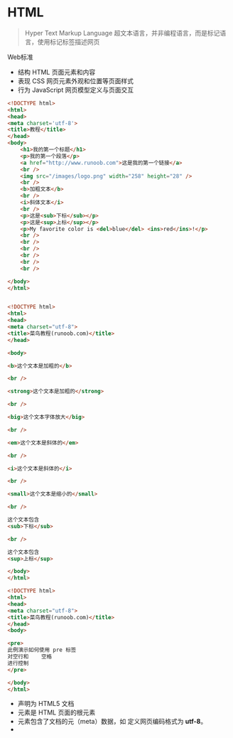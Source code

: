 # HTML

> Hyper Text Markup Language 超文本语言，并非编程语言，而是标记语言，使用标记标签描述网页

Web标准

- 结构 HTML 页面元素和内容
- 表现 CSS 网页元素外观和位置等页面样式
- 行为 JavaScript 网页模型定义与页面交互

```html
<!DOCTYPE html>
<html>
<head>
<meta charset='utf-8'>
<title>教程</title>
</head>
<body>
    <h1>我的第一个标题</h1>
    <p>我的第一个段落</p>
    <a href="http://www.runoob.com">这是我的第一个链接</a>
    <br />
    <img src="/images/logo.png" width="258" height="28" />
    <br />
    <b>加粗文本</b>
    <br />
    <i>斜体文本</i>
    <br />
    <p>这是<sub>下标</sub></p>
    <p>这是<sup>上标</sup></p>
    <p>My favorite color is <del>blue</del> <ins>red</ins>!</p>
    <br />
    <br />
    <br />
    <br />
    <br />
    <br />

</body>
</html>


<!DOCTYPE html>
<html>
<head>
<meta charset="utf-8">
<title>菜鸟教程(runoob.com)</title>
</head>

<body>

<b>这个文本是加粗的</b>

<br />

<strong>这个文本是加粗的</strong>

<br />

<big>这个文本字体放大</big>

<br />

<em>这个文本是斜体的</em>

<br />

<i>这个文本是斜体的</i>

<br />

<small>这个文本是缩小的</small>

<br />

这个文本包含
<sub>下标</sub>

<br />

这个文本包含
<sup>上标</sup>

</body>
</html>

<!DOCTYPE html>
<html>
<head> 
<meta charset="utf-8"> 
<title>菜鸟教程(runoob.com)</title> 
</head>
<body>

<pre>
此例演示如何使用 pre 标签
对空行和    空格
进行控制
</pre>

</body>
</html>
```

- **<!DOCTYPE html>** 声明为 HTML5 文档
- **<html>** 元素是 HTML 页面的根元素
- **<head>** 元素包含了文档的元（meta）数据，如 **<meta charset="utf-8">** 定义网页编码格式为 **utf-8**。
- **<title>** 元素描述了文档的标题
- **<body>** 元素包含了可见的页面内容
- **<h1>** 元素定义一个大标题
- **<p>** 元素定义一个段落

# CSS

> Cascading Style Sheets 层叠样式表，定义如何显示HTML元素

``` css
p
{
    color:red;
    text-align:center;
}
选择器 属性 值
```

``` html
<!DOCTYPE html>
<html>
<head>
<meta charset="utf-8"> 
<title>菜鸟教程(runoob.com)</title> 
<style>
p.center
{
	text-align:center;
}
</style>
</head>

<body>
<h1 class="center">这个标题不受影响</h1>
<p class="center">这个段落居中对齐。</p> 
</body>
</html>
```

## 样式表

外部样式表

``` html
<head>
<link rel="stylesheet" type="text/css" href="mystyle.css">
</head>
```

内部样式表

``` html
<head>
<style>
hr {color:sienna;}
p {margin-left:20px;}
body {background-image:url("images/back40.gif");}
</style>
</head>
```

内联样式

``` html
<p style="color:sienna;margin-left:20px">这是一个段落。</p>
```

多重样式

``` html
<head>
    <!-- 外部样式 style.css -->
    <link rel="stylesheet" type="text/css" href="style.css"/>
    <!-- 设置：h3{color:blue;} -->
    <style type="text/css">
      /* 内部样式 */
      h3{color:green;}
    </style>
</head>
<body>
    <h3>测试！</h3>
</body>

样式表允许以多种方式规定样式信息。样式可以规定在单个的 HTML 元素中，在 HTML 页的头元素中，或在一个外部的 CSS 文件中。甚至可以在同一个 HTML 文档内部引用多个外部样式表。
```

## 尺寸

- em：相对长度，相当于当前对象内文本的字体尺寸；值并不固定，继承父级元素的字体大小。例如，当前文本字体10px，则1em=10px
- rem（root em）：与em类似，但是只相对于根元素；通过修改根元素可成比例地调整页面字体大小；适配方案通过js脚本设置像素点实现
- Viewport Width和Viewport Height，也就是vw和vh，基于视图窗口单位，属于CSS3。1vw等于视图窗口的1%；vmin：选取vw和vh中最小的那个，即在手机竖屏时，1vmin=1vw



# JavaScript

## 没记住的方法

```this.question.indexOf('?') === -1```末尾是否是问号

## call()、apply()、bind()

> 三者都可以显式地重新定向this

`call()`：每个函数都有的一个方法，允许调用函数时指定上下文，更改this的指向

```javascript
function greet (lang1, lang2, lang3) {
  alert(`Hello, my name is ${this.name} and I know ${lang1}, ${lang2}, and ${lang3}`)
}

const user = {
  name: 'Tyler',
  age: 27,
}

const languages = ['JavaScript', 'Ruby', 'Python']

greet.call(user, languages[0], languages[1], languages[2])

```

`apply()`：本质相同，但是不是一个一个传递参数，可以以数组形式传参，它将在函数中自动展开参数列表

```javascript
const languages = ['JavaScript', 'Ruby', 'Python']

// greet.call(user, languages[0], languages[1], languages[2])
greet.apply(user, languages)

```

`bind()`：和`.call()`相同，但是不会立刻调用函数，而是返回一个以后能调用的新函数

```javascript
function greet (lang1, lang2, lang3) {
  alert(`Hello, my name is ${this.name} and I know ${lang1}, ${lang2}, and ${lang3}`)
}

const user = {
  name: 'Tyler',
  age: 27,
}

const languages = ['JavaScript', 'Ruby', 'Python']

const newFn = greet.bind(user, languages[0], languages[1], languages[2])
newFn() // alerts "Hello, my name is Tyler and I know JavaScript, Ruby, and Python"

```



# ECM JavaScript 6

> 脚本语言，控制网页行为

## 变量声明

**let**：声明变量，用法类似于var，但作用域只包含let所在的代码块，同一个作用域不可用let重复声明同一个变量，并且不存在**变量提升**，必须先声明再使用。

``` javascript
for (let i = 0; i < 10; i++) {
    // ...
}
```

**const**：常量，一旦声明就不能改变，所在块级作用域内有效，只能在声明后使用；实质上保存的是指针，如果是数组或对象，数组本身和对象还是能改的。

```javascript
const a = [];
a.push('hello'); 	//可执行
a.lengtgh = 0;		//可执行
a = ['Dave']		//报错

//冻结对象
const foo = Obejct.freeze({});
```

ES6共有6中声明变量的方法，以前的版本只有var和function，现在有let, const, import, class

顶层对象window（浏览器环境）和global（Node）对象，在ES5中，他们的属性与全局变量等价。但是在ES6中let与const和class声明的全局变量不属于顶层对象属性

## 赋值

### **解构赋值**

允许从数组和对象中提取值，对变量赋值，称为解构Destructuring，解构不成功的变量为undefined；如果右边是不可遍历的结构，会报错。允许默认值，ES6内部使用严格相等运算===来判断一个位置是否有值，当一个数组成员严格等于undefined，默认值才会生效。

``` javascript
let [a, b, c] = [1, 2, 3];

let [foo, [[bar], baz]] = [1, [[2], 3]];

let [, , third] = ['f', 'b', 'a'];
// third = 'a'

let [herd, ...tail] = [1,2,3,4];
//tail = [2,3,4] head = 1

let [x, y, ...z] = ['a'];
// x = 'a'; y: undefined; z = []

let [x, y, z] = new Set(['a', 'b', 'c']);

let [x, y = 'b'] = ['a']; 	//x='a', y='b'
let [x, y = 'b'] = ['a', undefined]; 	//y = 'b'

let [x = 1] = [null];
//默认值不生效，因为null不严格等于undefined
```

### **对象的解构赋值**

变量必须与属性同名，才能取到正确的的值；如果等号右边是数值和布尔值，则会先转为对象

``` javascript
let {foo, bar} = {foo:'aaa', bar:'bbb'};

let {log, sin, cos} = Math;

const {log} = console;
log('hello');

let obj = { first: 'hello', last: 'world' };
let { first: f, last: l } = obj;
f // 'hello'
l // 'world'

var {x = 3} = {x: undefined};
x // 3 默认值生效条件严格等于undefined

var {x = 3} = {x: null};
x // null

let {length : len} = 'hello';
// len = 5


```

**函数参数解构赋值**

### 用途

```javascript
let x = 1;
let y = 2;
[x,y] = [y,x];

// 返回一个数组

function example() {
  return [1, 2, 3];
}
let [a, b, c] = example();

// 返回一个对象

function example() {
  return {
    foo: 1,
    bar: 2
  };
}
let { foo, bar } = example();

let jsonData = {
  id: 42,
  status: "OK",
  data: [867, 5309]
};

let { id, status, data: number } = jsonData;

console.log(id, status, number);
// 42, "OK", [867, 5309]

jQuery.ajax = function (url, {
  async = true,
  beforeSend = function () {},
  cache = true,
  complete = function () {},
  crossDomain = false,
  global = true,
  // ... more config
} = {}) {
  // ... do stuff
};

const map = new Map();
map.set('first', 'hello');
map.set('second', 'world');

for (let [key, value] of map) {
  console.log(key + " is " + value);
}
// first is hello
// second is world

// 获取键名
for (let [key] of map) {
  // ...
}

// 获取键值
for (let [,value] of map) {
  // ...
}
```

## 遍历对象数组

ES6 一共有 5 种方法可以遍历对象的属性。

**（1）for...in**

`for...in`循环遍历对象自身的和继承的可枚举属性（不含 Symbol 属性）。

**（2）Object.keys(obj)**

`Object.keys`返回一个数组，包括对象自身的（不含继承的）所有可枚举属性（不含 Symbol 属性）的键名。

**（3）Object.getOwnPropertyNames(obj)**

`Object.getOwnPropertyNames`返回一个数组，包含对象自身的所有属性（不含 Symbol 属性，但是包括不可枚举属性）的键名。

**（4）Object.getOwnPropertySymbols(obj)**

`Object.getOwnPropertySymbols`返回一个数组，包含对象自身的所有 Symbol 属性的键名。

**（5）Reflect.ownKeys(obj)**

`Reflect.ownKeys`返回一个数组，包含对象自身的（不含继承的）所有键名，不管键名是 Symbol 或字符串，也不管是否可枚举。

以上的 5 种方法遍历对象的键名，都遵守同样的属性遍历的次序规则。

- 首先遍历所有数值键，按照数值升序排列。
- 其次遍历所有字符串键，按照加入时间升序排列。
- 最后遍历所有 Symbol 键，按照加入时间升序排列。

## 尾递归优化

这部分还没搞懂

```javascript
function Fibonacci (n) {
  if ( n <= 1 ) {return 1};

  return Fibonacci(n - 1) + Fibonacci(n - 2);
}

Fibonacci(10) // 89
Fibonacci(100) // 超时
Fibonacci(500) // 超时

function Fibonacci2 (n , ac1 = 1 , ac2 = 1) {
  if( n <= 1 ) {return ac2};

  return Fibonacci2 (n - 1, ac2, ac1 + ac2);
}

Fibonacci2(100) // 573147844013817200000
Fibonacci2(1000) // 7.0330367711422765e+208
Fibonacci2(10000) // Infinity
```



## 异步相关

### async

> 作为一个关键字放在函数的前面，表示该函数是一个异步函数，意味着该函数的执行不会阻塞后面代码的执行 异步函数的调用跟普通函数一样

```javascript
async function timeout(){
    return "helloworld";
}
console.log(timeout());
console.log("我在异步函数后面，会先执行谁呢");
// Promise { 'helloworld' }
// 我在异步函数后面，会先执行谁呢
```

函数的返回结果是一个Promise对象，要获取Promise的返回值应该用then方法

```javascript
async function timeout(){
    return "helloworld";
}
timeout().then((result)=>{
    console.log(result);
});
console.log("我在异步函数后面，会先执行谁呢");

// 我在异步函数后面，会先执行谁呢
// helloworld
```

此时先输出的就是后面的一串文字，说明异步函数的执行没有阻塞后面的代码执行，`async`的内部实现原理就是如果该函数中有一个返回值，当调用该函数时，默认会在内部调用`Promise.solve()` 方法把它转化成一个`Promise` 对象作为返回，若函数内部抛出错误，则调用`Promise.reject()`返回一个`Promise`对象

```javascript
async function timeout1(flag){
    if(flag){
        return "hello world";
    }else{
        throw new Error("error!!");
    }
}

console.log(timeout1(true));
console.log(timeout1(false));
// Promise {<resolved>: "hello world"}
// Promise {<rejected>: Error: error!!...}
```

### await

> `await`即等待，用于等待一个`Promise`对象。它只能在异步函数 `async function`中使用，否则会报错

返回值不是`Promise`对象而是`Promise`对象处理之后的结果
 `await`表达式会暂停当前 `async function`的执行，等待`Promise` 处理完成。若 `Promise` 正常处理`(fulfilled)`，其回调的`resolve`函数参数作为 `await` 表达式的值，继续执行 `async function`，若 `Promise` 处理异常`(rejected)`，`await` 表达式会把 `Promise` 的异常原因抛出。​如果 `await` 操作符后的表达式的值不是一个 `Promise`，那么该值将被转换为一个已正常处理的 `Promise`

```javascript
// async await方式
async function doIt() {
    console.time("doIt");
    const time1 = 300;
    const time2 = await step1(time1);
    const time3 = await step2(time2);
    const result = await step3(time3);
    console.log(`result is ${result}`);
    console.timeEnd("doIt");
}
doIt();
```

wait不需要.then方法，可以对promise进行并行处理

## Node.js

npm包管理

cnpm阿里优化

nvm管理不同nodejs版本

### Express

> 创建web服务器的框架，基于内置的http模块一步步封装，提高开发效率



# Bootstrap5

## 引入

CSS

``` <link href="https://cdn.jsdelivr.net/npm/bootstrap@5.0.2/dist/css/bootstrap.min.css" rel="stylesheet" integrity="sha384-EVSTQN3/azprG1Anm3QDgpJLIm9Nao0Yz1ztcQTwFspd3yD65VohhpuuCOmLASjC" crossorigin="anonymous">```

Bundle JS

```<script src="https://cdn.jsdelivr.net/npm/bootstrap@5.0.2/dist/js/bootstrap.bundle.min.js" integrity="sha384-MrcW6ZMFYlzcLA8Nl+NtUVF0sA7MsXsP1UyJoMp4YLEuNSfAP+JcXn/tWtIaxVXM" crossorigin="anonymous"></script>```

Separate

```html
<script src="https://cdn.jsdelivr.net/npm/@popperjs/core@2.9.2/dist/umd/popper.min.js" integrity="sha384-IQsoLXl5PILFhosVNubq5LC7Qb9DXgDA9i+tQ8Zj3iwWAwPtgFTxbJ8NT4GN1R8p" crossorigin="anonymous"></script>
<script src="https://cdn.jsdelivr.net/npm/bootstrap@5.0.2/dist/js/bootstrap.min.js" integrity="sha384-cVKIPhGWiC2Al4u+LWgxfKTRIcfu0JTxR+EQDz/bgldoEyl4H0zUF0QKbrJ0EcQF" crossorigin="anonymous"></script>
```

# Vue

## 特性

1. 数据驱动视图
2. 双向数据绑定

### 数据驱动视图

在使用了Vue的页面中，数据的变化会被监听，从而达到自动重新渲染页面结构的效果，需要注意数据驱动视图是**单向的数据绑定**

### 双向数据绑定

> 在网页中，form表单负责采集数据，Ajax负责提交数据

填写表单时，可以在不操作DOM (Document Object Model) 的前提下，自动把用户填写的内容同步到数据源中

### MVVM

> 将每个HTML页面拆分为三部分：Model，View，ViewModel。是Vue实现数据驱动视图和双向数据绑定的核心原理

Model：当前页面渲染时所以来的数据源

View：当前页面所渲染的DOM结构

ViewModel：Vue的实例，也是MVVM的核心

## Vue2

### Hello Vue2.0!

### 引入Vue

```html
<!--制作原型或学习，可以使用最新版本-->
<script src="https://cdn.jsdelivr.net/npm/vue@2.6.14/dist/vue.js"></script>

<!--对于生产环境，我们推荐链接到一个明确的版本号和构建文件，以避免新版本造成的不可预期的破坏-->
<script src="https://cdn.jsdelivr.net/npm/vue@2.6.14"></script>

<!--使用原生 ES Modules，这里也有一个兼容 ES Module 的构建文件-->
<script type="module">
  import Vue from 'https://cdn.jsdelivr.net/npm/vue@2.6.14/dist/vue.esm.browser.js'
</script>
```



### 基础使用

1. 声明式渲染
2. 条件与循环
3. 处理用户输入

```html
<!DOCTYPE html>
<html lang="en">
<head>
    <meta charset="UTF-8">
    <meta http-equiv="X-UA-Compatible" content="IE=edge">
    <meta name="viewport" content="width=device-width, initial-scale=1.0">
    <title>Document</title>
    <script src="https://cdn.jsdelivr.net/npm/vue@2/dist/vue.js"></script>
    
</head>
<body>
    <div id="app">
        {{message}}
    </div>

    <div id="app-2">
        <!--将v-bind元素节点的title和Vue实例的message绑定-->
        <span v-bind:title="message">
            鼠标悬停几秒钟查看此处动态绑定提示信息
        </span>
    </div>

    <div id="app-3">
        <p v-if="seen">现在你看到我了</p>
    </div>

    <div id="app-4">
        <ol>
            <li v-for="todo in todos">
                {{todo.text}}
            </li>
        </ol>
    </div>

    <div id="app-5">
        <p>{{message}}</p>
        <button v-on:click="reverseMessage">反转消息</button>
    </div>

    <div id="app-6">
        <p>{{message}}</p>
        <input v-model="message">
    </div>

</body>

<script>
    var app = new Vue({
        el: '#app',
        data: {
            message: 'Hello Vue!'
        }
    })

    var app2 = new Vue({
        el: '#app-2',
        data: {
            message: '页面加载于' + new Date().toLocaleDateString()
        }
    })

    var app3 = new Vue({
        el: '#app-3',
        data: {
            seen: true
        }
    })

    var app4 = new Vue({
        el: '#app-4',
        data: {
            todos: [
                { text: '学习JavaScript'},
                { text: '学习Vue'},
                { text: '整个好活'}
            ]
        }
    })

    var app5 = new Vue({
        el: '#app-5',
        data: {
            message: 'Hello Vue.js!'
        },
        methods: {
            reverseMessage: function () {
            this.message = this.message.split('').reverse().join('')
            }
        }
    })

    var app6 = new Vue({
        el: '#app-6',
        data: {
            message: 'Hello Vue'
        }
    })
</script>

</html>
```

由此可见```v-xxx```是一种Vue的指令，有着Vue提供的特殊属性，并且会在渲染的DOM上应用特殊的响应行为。```v-model```**实现表单输入和应用状态之间的双向绑定**。

1. 插值表达式
2. v-bind可以缩写为':'
3. v-on可以缩写为'@'
4. v-if
5. v-for
6. v-mode

### Filters过滤器

> 常用于文本格式化，可以和v-bind绑定。过滤器应该被添加在js表达式尾部，用管道符'|'进行调用

过滤器必须带返回

```javascript
<p>{{ message | function }}</p>

filters: {
    function(var){
        return var
    }
}

//全局过滤器,第一个参数是过滤器名称，第二个是它的处理函数
//第一个参数，规定是管道符前面待处理的值，自定参数从第二个开始
Vue.filter('capitalize', (str) => {

})
```



### 计算属性和方法

```javascript
var vm = new Vue({
  el: '#example',
  data: {
    message: 'Hello'
  },
  computed: {
    // 计算属性的 getter
    reversedMessage: function () {
      // `this` 指向 vm 实例
      return this.message.split('').reverse().join('')
    }
  }
})

// 在组件中
methods: {
  reversedMessage: function () {
    return this.message.split('').reverse().join('')
  }
}
```

第一个reverse是计算属性的getter，并不是方法，它依赖于message。第二个reverse则是以函数方法来达到同样的效果。计算属性是基于它们响应式依赖进行缓存，只在相关响应式依赖发生变化时，才会重新求值，例如message没有改，你访问reverse多次，会立即返回之前的结果，不会再次执行函数。而每当触发重新渲染时，调用方法则会再次执行函数。

### 事件

Vue提供内置变量```$event```，是原生DOM的事件对象e

V-on的事件修饰符有：

- ```.stop```
- ```.prevent```
- ```.capture```
- ```.self```
- ```.once```
- ```.passive```

```html
<!-- 阻止单击事件继续传播 -->
<a v-on:click.stop="doThis"></a>

<!-- 提交事件不再重载页面 -->
<form v-on:submit.prevent="onSubmit"></form>

<!-- 修饰符可以串联 -->
<a v-on:click.stop.prevent="doThat"></a>

<!-- 只有修饰符 -->
<form v-on:submit.prevent></form>

<!-- 添加事件监听器时使用事件捕获模式 -->
<!-- 即内部元素触发的事件先在此处理，然后才交由内部元素进行处理 -->
<div v-on:click.capture="doThis">...</div>

<!-- 只当在 event.target 是当前元素自身时触发处理函数 -->
<!-- 即事件不是从内部元素触发的 -->
<div v-on:click.self="doThat">...</div>
```

 **使用修饰符时，顺序很重要；相应的代码会以同样的顺序产生。因此，用 `v-on:click.prevent.self` 会阻止**所有的点击**，而 `v-on:click.self.prevent` 只会阻止对元素自身的点击。**

### 表单

可以用 `v-model` 指令在表单 `<input>`、`<textarea>` 及 `<select>` 元素上创建双向数据绑定。它会根据控件类型自动选取正确的方法来更新元素。`v-model` 会忽略所有表单元素的 `value`、`checked`、`selected` attribute 的初始值而总是将 Vue 实例的数据作为数据来源。你应该通过 JavaScript 在组件的 `data` 选项中声明初始值。

`v-model` 在内部为不同的输入元素使用不同的 property 并抛出不同的事件：

- text 和 textarea 元素使用 `value` property 和 `input` 事件；
- checkbox 和 radio 使用 `checked` property 和 `change` 事件；
- select 字段将 `value` 作为 prop 并将 `change` 作为事件。

对于需要使用[输入法](https://zh.wikipedia.org/wiki/输入法) (如中文、日文、韩文等) 的语言，你会发现 `v-model` 不会在输入法组合文字过程中得到更新。如果你也想处理这个过程，请使用 `input` 事件。

```html
<!--文本-->
<input v-model="message" placeholder="edit me">
<p>Message is: {{ message }}</p>

<!--
多行文本
在文本区域插值 (<textarea>{{text}}</textarea>) 并不会生效，应用 v-model 来代替。
-->
<span>Multiline message is:</span>
<p style="white-space: pre-line;">{{ message }}</p>
<br>
<textarea v-model="message" placeholder="add multiple lines"></textarea>

<!--
单个复选框，绑定到bool值
-->
<input type="checkbox" id="checkbox" v-model="checked">
<label for="checkbox">{{ checked }}</label>

<!--
多个复选框，绑定到同一数组
-->
<input type="checkbox" id="jack" value="Jack" v-model="checkedNames">
<label for="jack">Jack</label>
<input type="checkbox" id="john" value="John" v-model="checkedNames">
<label for="john">John</label>
<input type="checkbox" id="mike" value="Mike" v-model="checkedNames">
<label for="mike">Mike</label>
<br>
<span>Checked names: {{ checkedNames }}</span>
new Vue({
  el: '...',
  data: {
    checkedNames: []
  }
})

<!--
单选
-->
<div id="example-4">
  <input type="radio" id="one" value="One" v-model="picked">
  <label for="one">One</label>
  <br>
  <input type="radio" id="two" value="Two" v-model="picked">
  <label for="two">Two</label>
  <br>
  <span>Picked: {{ picked }}</span>
</div>
new Vue({
  el: '#example-4',
  data: {
    picked: ''
  }
})
```

选择框

```html
<!--单选-->
<div id="example-5">
  <select v-model="selected">
    <option disabled value="">请选择</option>
    <option>A</option>
    <option>B</option>
    <option>C</option>
  </select>
  <span>Selected: {{ selected }}</span>
</div>

new Vue({
  el: '...',
  data: {
    selected: ''
  }
})

<!--动态选项-->
<select v-model="selected">
  <option v-for="option in options" v-bind:value="option.value">
    {{ option.text }}
  </option>
</select>
<span>Selected: {{ selected }}</span>
new Vue({
  el: '...',
  data: {
    selected: 'A',
    options: [
      { text: 'One', value: 'A' },
      { text: 'Two', value: 'B' },
      { text: 'Three', value: 'C' }
    ]
  }
})

```

#### 修饰符

```html
<!-- 在“change”时而非“input”时更新 -->
<input v-model.lazy="msg">

<!-- 自动将用户的输入值转为数值类型 -->
<input v-model.number="age" type="number">

<!-- 自动过滤用户输入的首尾空白字符 -->
<input v-model.trim="msg">
```

### 组件

组件是一个可以复用的Vue实例，data必须是函数

```javascript
// 定义一个名为 button-counter 的新组件
Vue.component('button-counter', {
  data: function () {
    return {
      count: 0
    }
  },
  template: '<button v-on:click="count++">You clicked me {{ count }} times.</button>'
})
```

```html

<div id="components-demo">
  <button-counter></button-counter>
</div>
```

#### 使用组件的步骤

在App.vue的script中导入组件`import components-demo from '@/components/components-demo //@默认指向src文件目录`

在app.vue中注册组件

```vue
export default {
	components: {
		components-demo
	}
}
```

注册全局组件

在`main.js`入口文件中，通过`Vue.component()`注册  

#### props

> 自定义属性，提高组件复用性

```javascript

export default {
    
    // props: ['init'],
    props: {
        init: {
            default: 0,
            type: Number,
            required: true
        }
    },

    data() {
        return {
            count: this.init
        }
    },
}

```

#### 自定义事件

不同于组件和 prop，事件名不会被用作一个 JavaScript 变量名或 property 名，所以就没有理由使用 camelCase 或 PascalCase 了。并且 `v-on` 事件监听器在 DOM 模板中会被自动转换为全小写 (因为 HTML 是大小写不敏感的)，所以 `v-on:myEvent` 将会变成 `v-on:myevent`——导致 `myEvent` 不可能被监听到。

`this.$emit('myEvent')`

组件之间数据共享：

1. 创建`eventBus.js`模块，向外共享一个Vue实例对象
2. 数据发送方，调用`bus.$emit('事件名称', 要发送的数据)`方法触发自定义事件
3. 数据接收方，调用`bus.$on('事件名称', 事件处理函数)`方法注册一个自定义事件

### ref引用



### 监听器

方法中的侦听器，无法在进入页面时就自动触发，无法侦听对象属性

对象格式的侦听器，可以通过`immediate`选项，让监听自动触发，可以使用`deep`侦听属性变化

```javascript
watch: {
    info: {
        handler(newVal){
            console.log(newVal)
        },
        deep: true
    }
}

watch: {
    'info.username'(newVal) {
        console.log(newVal)
    }
}
```

### 生命周期

> 一个组件从创建->运行->销毁的整个阶段。生命周期函数会伴随组件的声明周期，自动按顺序执行。

![Vue2.x声明周期示意图](https://cn.vuejs.org/images/lifecycle.png)

#### 组件创建阶段

创建实例对象，初始化事件和声明周期函数

1. beforeCreate：组件的porps/data/methods尚未被创建，不可用

初始化props、data、methods

1. created：组件porps/data/method创建，处于可用态，但是组件模板尚未构成
2. beforeMount（渲染之前）
3. mounted

#### 组件运行阶段

1. beforeUpdate
2. updated

#### 组件销毁阶段

1. beforeDestroy
2. destroyed

### axios

> 专注于网络请求的库

#### 引入

unpkg CDN 

`<script src="https://unpkg.com/axios/dist/axios.min.js"></script>`

jsDelivr CDN

`<script src="https://cdn.jsdelivr.net/npm/axios/dist/axios.min.js"></script>`

#### 基本语法

```javascript
axios({
    method: '请求类型',
    url: '请求的URL地址',
}).then((result) => {
    //.then用来指定请求成功之后的回调函数
    //形参result是请求成功后的结果
})
```

#### 传参

```javascript
axios({
    method: '请求类型',
    url: '请求的URL地址',
    params: {},
    //GET 用params
    data: {}
}).then((result) => {
    
})
```

用例

为了在CommonJS中使用 `require（）` 导入时获得TypeScript类型推断（智能感知/自动完成），请使用以下方法：

```js
const axios = require('axios').default;

// axios.<method> 能够提供自动完成和参数类型推断功能
```

```javascript
const axios = require('axios');

// 向给定ID的用户发起请求
axios.get('/user?ID=12345')
  .then(function (response) {
    // 处理成功情况
    console.log(response);
  })
  .catch(function (error) {
    // 处理错误情况
    console.log(error);
  })
  .then(function () {
    // 总是会执行
  });

// 上述请求也可以按以下方式完成（可选）
axios.get('/user', {
    params: {
      ID: 12345
    }
  })
  .then(function (response) {
    console.log(response);
  })
  .catch(function (error) {
    console.log(error);
  })
  .then(function () {
    // 总是会执行
  });  

// 支持async/await用法
async function getUser() {
  try {
    const response = await axios.get('/user?ID=12345');
    console.log(response);
  } catch (error) {
    console.error(error);
  }
}
```

练习

```html
<!DOCTYPE html>
<html lang="en">

<head>
    <meta charset="UTF-8">
    <meta http-equiv="X-UA-Compatible" content="IE=edge">
    <meta name="viewport" content="width=device-width, initial-scale=1.0">
    <title>Document</title>
    <script src="https://cdn.jsdelivr.net/npm/axios/dist/axios.min.js"></script>
</head>

<body>
    <button id="btnGET">GET</button>
    <button id="btnPOST">POST</button>
</body>
<script>
    document.querySelector('#btnGET').addEventListener('click', async function () {
        const { data: res } = await axios.get('http://www.liulongbin.top:3006/api/getbooks', {
            params: { id: 1 }
        })
        console.log(res);
    })

    document.querySelector('#btnPOST').addEventListener('click', async function () {
        // axios.post('url', { /* POST 请求体数据 */})
        const { data: res } = await axios.post('http://www.liulongbin.top:3006/api/post', {
            name: 'zs', gender: '女'
        })
        console.log(res);
    })
</script>

</html>
```



## Vue3



# Vue CLI

> Vue CLI 致力于将 Vue 生态中的工具基础标准化。它确保了各种构建工具能够基于智能的默认配置即可平稳衔接，这样你可以专注在撰写应用上，而不必花好几天去纠结配置的问题。与此同时，它也为每个工具提供了调整配置的灵活性，无需 eject。

全局安装

`npm install -g @vue/cli`

## 基础使用

### 创建项目

`vue create hello-world`

### 项目结构

src：

1. assets：存放项目中用到的静态资源文件，例如CSS 样式表、图片资源
2. components：封装的、可复用的组件
3. main.js：项目入口文件，整个项目运行先执行main
4. App.vue：项目的根组件

### 项目运行流程

在工程化项目中，通过main.js将App.vue渲染到index.html的指定区域

## webpack

> 前端项目工程化的具体解决方案，有着代码压缩混淆、处理浏览器端JS兼容性，性能优化等功能，主要是去理解原理，用Vue.cil可以一键生成。

### 项目初始化

1. 新建空白目录，运行```npm init -y```，初始化包管理配置文件```package.json```
2. 新建``src``源代码目录
3. 在```src```目录下新建```index.html```和```index.js```文件
4. 初始化首页基本结构
5. 安装webpack：``` npm install webpack webpack-cli -D```
6. 在项目根目录中，创建```webpack.config.js```文件并且初始化```module.exports = {mode: 'development'}```指定构建模式
7. 在```package.json```的```scripts```节点下新增dev脚本：```"scripts": {"dev": "webpack"}```使其可以通过```npm run dev```执行并且打包构建项目

### 自定义打包入口出口

在```webpack.config.js```中定义：

``` javascript
const path = require('path')

module.exports = {
    mode: 'development',     //可选值还有production
    entry: path.join(__dirname, './src/index.js'),
    output: {
        path: path.join(__dirname, './dist'),
        filename: 'main.js'
    }
}
```

### 自动打包插件

1. 在项目中安装``` npm install webpack-dev-server -D```
2. 修改```package.js```中```scripts```下的```"dev": "webpack serve"```
3. 执行```npm run dev```后，webpack-server默认会在```http://localhost:8080/```创建服务器并运行项目。如果打开页面显示```Can not Get```错误，可以在```webpack.config.js```文件中增加配置```devServer: {static: "./"}```解决。原因是webpack-server默认serve的文件夹是public，改成./后可以将./下的文件serve到8080端口。

### html 插件

1. 项目目录下：```npm install html-webpack-plugin -D```
2. 修改```webpack.config.js```

```javascript
const path = require('path')

const HtmlPlugin = require('html-webpack-plugin')

const htmlPlugin = new HtmlPlugin({
    template: './src/index.html',       //指定原文件存放路径
    filename: './index.html'            //指定生成文件存放路径
})

module.exports = {
    mode: 'development',     //可选值还有production

    entry: path.join(__dirname, './src/index.js'),

    output: {
        path: path.join(__dirname, './dist'),
        filename: 'main.js'
    },

    devServer: {
		static: "./",
        open: true,
        port: 80,
        // host: '127.0.0.1',
	},

    plugins: [htmlPlugin]
}
```



### Loader

> 负责打包js格式以外的文件

1. ```npm i style-loader css-loader -D```
2. 修改```webpack.config.js```，增加```module: {rules: [{ test: /\.css$/, use: ['style-loader', 'css-loader']}]}```
3. 多个loader调用顺序：从后往前
4. 其它类型的loader同理，无非是配置属性不同，可以去看文档

### 发布

1. ```package.js```中```scripts```下增加```"build": "webpack --mode production"```
